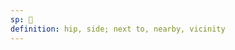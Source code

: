 ```yaml
---
sp: 󱥒
definition: hip, side; next to, nearby, vicinity
---
```

<!-- poka is the things beside something. it's the things that are nearby. poka can describe metaphorical closeness too. i have friends who live very far away from me, but emotionally they can be poka. -->